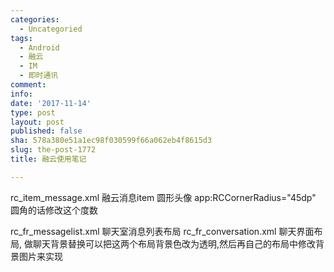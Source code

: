 ```yaml
---
categories:
  - Uncategoried
tags:
  - Android
  - 融云
  - IM
  - 即时通讯
comment: 
info: 
date: '2017-11-14'
type: post
layout: post
published: false
sha: 578a380e51a1ec98f030599f66a062eb4f8615d3
slug: the-post-1772
title: 融云使用笔记

---
```


rc_item_message.xml  融云消息item
圆形头像 app:RCCornerRadius="45dp" 圆角的话修改这个度数

rc_fr_messagelist.xml  聊天室消息列表布局
rc_fr_conversation.xml  聊天界面布局, 
做聊天背景替换可以把这两个布局背景色改为透明,然后再自己的布局中修改背景图片来实现
